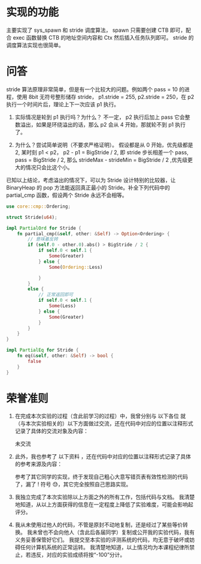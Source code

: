 # 实现的功能

主要实现了 sys_spawn 和 stride 调度算法， spawn 只需要创建 CTB 即可，配合 exec 函数替换 CTB 的地址空间内容和 Ctx 然后插入任务队列即可。
stride 的调度算法实现也很简单。

# 问答

stride 算法原理非常简单，但是有一个比较大的问题。例如两个 pass = 10 的进程，使用 8bit 无符号整形储存 stride， p1.stride = 255, p2.stride = 250，在 p2 执行一个时间片后，理论上下一次应该 p1 执行。

1. 实际情况是轮到 p1 执行吗？为什么？
   不一定， p2 执行后加上 pass 它会整数溢出，如果是环绕溢出的话，那么 p2 会从 4 开始，那就轮不到 p1 执行了。

2. 为什么？尝试简单说明（不要求严格证明）。
   假设都是从 0 开始，优先级都是 2, 某时刻 p1 < p2， p2 - p1 = BigStride / 2, 即 stride 步长相差一个 pass, pass = BigStride / 2, 那么 strideMax - strideMin = BigStride / 2 ,优先级更大的情况只会比这个小。

已知以上结论，考虑溢出的情况下，可以为 Stride 设计特别的比较器，让 BinaryHeap<Stride> 的 pop 方法能返回真正最小的 Stride。补全下列代码中的 partial_cmp 函数，假设两个 Stride 永远不会相等。

```Rust
use core::cmp::Ordering;

struct Stride(u64);

impl PartialOrd for Stride {
    fn partial_cmp(&self, other: &Self) -> Option<Ordering> {
        // 意味着反转
        if (self.0 - other.0).abs() > BigStride / 2 {
            if self.0 < self.1 {
                Some(Greater)
            } else {
                Some(Ordering::Less)

            }
        }
        else {
            // 正常返回即可
            if self.0 < self.1 {
                Some(Less)
            } else {
                Some(Greater)
            }
        }
    }
}

impl PartialEq for Stride {
    fn eq(&self, other: &Self) -> bool {
        false
    }
}
```

# 荣誉准则

1. 在完成本次实验的过程（含此前学习的过程）中，我曾分别与 以下各位 就（与本次实验相关的）以下方面做过交流，还在代码中对应的位置以注释形式记录了具体的交流对象及内容：

    未交流

2. 此外，我也参考了 以下资料 ，还在代码中对应的位置以注释形式记录了具体的参考来源及内容：

    参考了其它同学的实现，终于发现自己粗心大意写错页表有效性检测的代码了，漏了 ! 符号 😓，其它完全按照自己思路实现。

3. 我独立完成了本次实验除以上方面之外的所有工作，包括代码与文档。 我清楚地知道，从以上方面获得的信息在一定程度上降低了实验难度，可能会影响起评分。

4. 我从未使用过他人的代码，不管是原封不动地复制，还是经过了某些等价转换。 我未曾也不会向他人（含此后各届同学）复制或公开我的实验代码，我有义务妥善保管好它们。 我提交至本实验的评测系统的代码，均无意于破坏或妨碍任何计算机系统的正常运转。 我清楚地知道，以上情况均为本课程纪律所禁止，若违反，对应的实验成绩将按“-100”分计。
